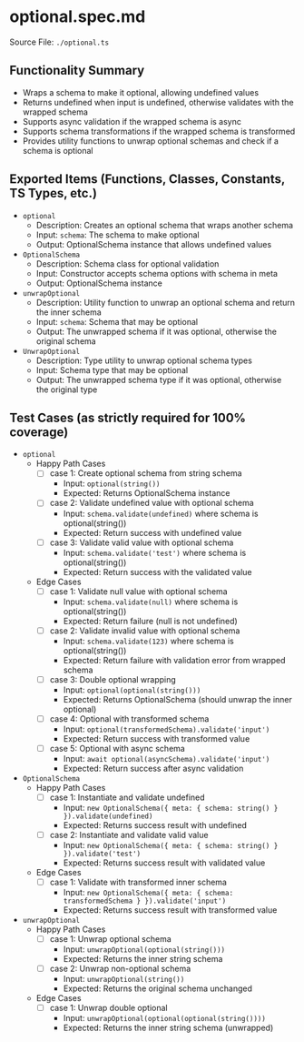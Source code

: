 # optional.spec.md

Source File: `./optional.ts`

## Functionality Summary
- Wraps a schema to make it optional, allowing undefined values
- Returns undefined when input is undefined, otherwise validates with the wrapped schema
- Supports async validation if the wrapped schema is async
- Supports schema transformations if the wrapped schema is transformed
- Provides utility functions to unwrap optional schemas and check if a schema is optional

## Exported Items (Functions, Classes, Constants, TS Types, etc.)
- `optional`
  - Description: Creates an optional schema that wraps another schema
  - Input: `schema`: The schema to make optional
  - Output: OptionalSchema instance that allows undefined values
- `OptionalSchema`
  - Description: Schema class for optional validation
  - Input: Constructor accepts schema options with schema in meta
  - Output: OptionalSchema instance
- `unwrapOptional`
  - Description: Utility function to unwrap an optional schema and return the inner schema
  - Input: `schema`: Schema that may be optional
  - Output: The unwrapped schema if it was optional, otherwise the original schema
- `UnwrapOptional`
  - Description: Type utility to unwrap optional schema types
  - Input: Schema type that may be optional
  - Output: The unwrapped schema type if it was optional, otherwise the original type

## Test Cases (as strictly required for 100% coverage)
- `optional`
  - Happy Path Cases
    - [ ] case 1: Create optional schema from string schema
      - Input: `optional(string())`
      - Expected: Returns OptionalSchema instance
    - [ ] case 2: Validate undefined value with optional schema
      - Input: `schema.validate(undefined)` where schema is optional(string())
      - Expected: Return success with undefined value
    - [ ] case 3: Validate valid value with optional schema
      - Input: `schema.validate('test')` where schema is optional(string())
      - Expected: Return success with the validated value
  - Edge Cases
    - [ ] case 1: Validate null value with optional schema
      - Input: `schema.validate(null)` where schema is optional(string())
      - Expected: Return failure (null is not undefined)
    - [ ] case 2: Validate invalid value with optional schema
      - Input: `schema.validate(123)` where schema is optional(string())
      - Expected: Return failure with validation error from wrapped schema
    - [ ] case 3: Double optional wrapping
      - Input: `optional(optional(string()))`
      - Expected: Returns OptionalSchema (should unwrap the inner optional)
    - [ ] case 4: Optional with transformed schema
      - Input: `optional(transformedSchema).validate('input')`
      - Expected: Return success with transformed value
    - [ ] case 5: Optional with async schema
      - Input: `await optional(asyncSchema).validate('input')`
      - Expected: Return success after async validation
- `OptionalSchema`
  - Happy Path Cases
    - [ ] case 1: Instantiate and validate undefined
      - Input: `new OptionalSchema({ meta: { schema: string() } }).validate(undefined)`
      - Expected: Returns success result with undefined
    - [ ] case 2: Instantiate and validate valid value
      - Input: `new OptionalSchema({ meta: { schema: string() } }).validate('test')`
      - Expected: Returns success result with validated value
  - Edge Cases
    - [ ] case 1: Validate with transformed inner schema
      - Input: `new OptionalSchema({ meta: { schema: transformedSchema } }).validate('input')`
      - Expected: Returns success result with transformed value
- `unwrapOptional`
  - Happy Path Cases
    - [ ] case 1: Unwrap optional schema
      - Input: `unwrapOptional(optional(string()))`
      - Expected: Returns the inner string schema
    - [ ] case 2: Unwrap non-optional schema
      - Input: `unwrapOptional(string())`
      - Expected: Returns the original schema unchanged
  - Edge Cases
    - [ ] case 1: Unwrap double optional
      - Input: `unwrapOptional(optional(optional(string())))`
      - Expected: Returns the inner string schema (unwrapped)
